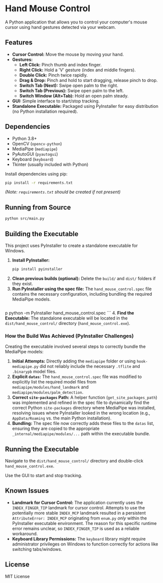 # Hand Mouse Control

A Python application that allows you to control your computer's mouse cursor using hand gestures detected via your webcam.

## Features

-   **Cursor Control:** Move the mouse by moving your hand.
-   **Gestures:**
    -   **Left Click:** Pinch thumb and index finger.
    -   **Right Click:** Hold a 'V' gesture (index and middle fingers).
    -   **Double Click:** Pinch twice rapidly.
    -   **Drag & Drop:** Pinch and hold to start dragging, release pinch to drop.
    -   **Switch Tab (Next):** Swipe open palm to the right.
    -   **Switch Tab (Previous):** Swipe open palm to the left.
    -   **Switch Window (Alt+Tab):** Hold an open palm steady.
-   **GUI:** Simple interface to start/stop tracking.
-   **Standalone Executable:** Packaged using PyInstaller for easy distribution (no Python installation required).

## Dependencies

-   Python 3.8+
-   OpenCV (`opencv-python`)
-   MediaPipe (`mediapipe`)
-   PyAutoGUI (`pyautogui`)
-   Keyboard (`keyboard`)
-   Tkinter (usually included with Python)

Install dependencies using pip:

```bash
pip install -r requirements.txt
```

*(Note: `requirements.txt` should be created if not present)*

## Running from Source

```bash
python src/main.py
```

## Building the Executable

This project uses PyInstaller to create a standalone executable for Windows.

1.  **Install PyInstaller:**
    ```bash
    pip install pyinstaller
    ```
2.  **Clean previous builds (optional):**
    Delete the `build/` and `dist/` folders if they exist.
3.  **Run PyInstaller using the spec file:**
    The `hand_mouse_control.spec` file contains the necessary configuration, including bundling the required MediaPipe models.
    ```bash
p    python -m PyInstaller hand_mouse_control.spec
    ```
4.  **Find the Executable:**
    The standalone executable will be located in the `dist/hand_mouse_control/` directory (`hand_mouse_control.exe`).

### How the Build Was Achieved (PyInstaller Challenges)

Creating the executable involved several steps to correctly bundle the MediaPipe models:

1.  **Initial Attempts:** Directly adding the `mediapipe` folder or using `hook-mediapipe.py` did not reliably include the necessary `.tflite` and `.binarypb` model files.
2.  **Explicit `datas`:** The `hand_mouse_control.spec` file was modified to explicitly list the required model files from `mediapipe/modules/hand_landmark` and `mediapipe/modules/palm_detection`.
3.  **Correct `site-packages` Path:** A helper function (`get_site_packages_path`) was implemented and refined in the spec file to dynamically find the correct Python `site-packages` directory where MediaPipe was installed, resolving issues where PyInstaller looked in the wrong location (e.g., `AppData/Roaming` vs. the main Python installation).
4.  **Bundling:** The spec file now correctly adds these files to the `datas` list, ensuring they are copied to the appropriate `_internal/mediapipe/modules/...` path within the executable bundle.

## Running the Executable

Navigate to the `dist/hand_mouse_control/` directory and double-click `hand_mouse_control.exe`.

Use the GUI to start and stop tracking.

## Known Issues

-   **Landmark for Cursor Control:** The application currently uses the `INDEX_FINGER_TIP` landmark for cursor control. Attempts to use the potentially more stable `INDEX_MCP` landmark resulted in a persistent `AttributeError: INDEX_MCP` originating from `enum.py` *only* within the PyInstaller executable environment. The reason for this specific runtime error remains unclear, so `INDEX_FINGER_TIP` is used as a reliable workaround.
-   **Keyboard Library Permissions:** The `keyboard` library might require administrator privileges on Windows to function correctly for actions like switching tabs/windows.

## License

MIT License